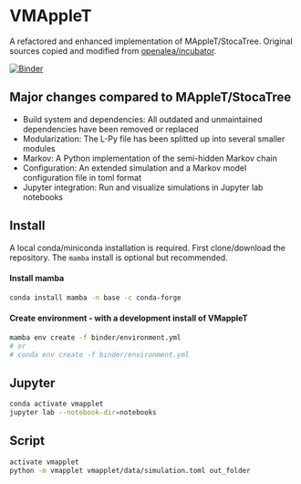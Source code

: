 # VMAppleT

A refactored and enhanced implementation of MAppleT/StocaTree. Original sources copied and modified from [openalea/incubator](https://github.com/openalea-incubator/MAppleT).

[![Binder](https://mybinder.org/badge_logo.svg)](https://mybinder.org/v2/gh/jvail/vmapplet/master?urlpath=lab/tree/notebooks/simple_simulation.ipynb)


## Major changes compared to MAppleT/StocaTree

* Build system and dependencies: All outdated and unmaintained dependencies have been removed or replaced
* Modularization: The L-Py file has been splitted up into several smaller modules
* Markov: A Python implementation of the semi-hidden Markov chain
* Configuration: An extended simulation and a Markov model configuration file in toml format
* Jupyter integration: Run and visualize simulations in Jupyter lab notebooks

## Install

A local conda/miniconda installation is required.
First clone/download the repository. The `mamba` install is optional but recommended.

#### Install mamba

```sh
conda install mamba -n base -c conda-forge
```

#### Create environment - with a development install of VMappleT

```sh
mamba env create -f binder/environment.yml
# or
# conda env create -f binder/environment.yml
```

## Jupyter

```sh
conda activate vmapplet
jupyter lab --notebook-dir=notebooks
```

## Script

```sh
activate vmapplet
python -m vmapplet vmapplet/data/simulation.toml out_folder
```
